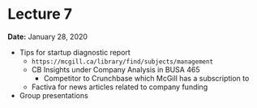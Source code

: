 # Lecture 7

**Date:** January 28, 2020

* Tips for startup diagnostic report
  * `https://mcgill.ca/library/find/subjects/management`
  * CB Insights under Company Analysis in BUSA 465
    * Competitor to Crunchbase which McGill has a subscription to
  * Factiva for news articles related to company funding
* Group presentations


